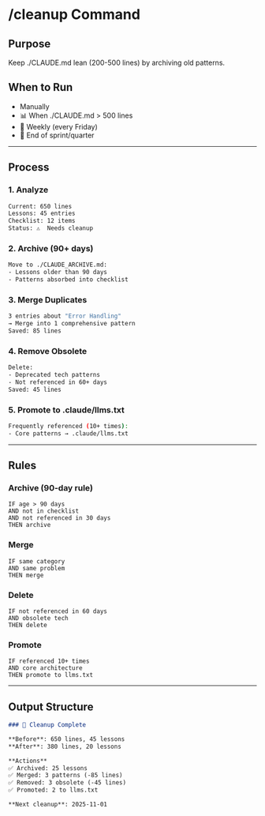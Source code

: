 # /cleanup Command

## Purpose
Keep ./CLAUDE.md lean (200-500 lines) by archiving old patterns.

## When to Run
- Manually
- 📊 When ./CLAUDE.md > 500 lines
- 📅 Weekly (every Friday)
- 🔄 End of sprint/quarter

---

## Process

### 1. Analyze
```bash
Current: 650 lines
Lessons: 45 entries
Checklist: 12 items
Status: ⚠️  Needs cleanup
```

### 2. Archive (90+ days)
```bash
Move to ./CLAUDE_ARCHIVE.md:
- Lessons older than 90 days
- Patterns absorbed into checklist
```

### 3. Merge Duplicates
```bash
3 entries about "Error Handling"
→ Merge into 1 comprehensive pattern
Saved: 85 lines
```

### 4. Remove Obsolete
```bash
Delete:
- Deprecated tech patterns
- Not referenced in 60+ days
Saved: 45 lines
```

### 5. Promote to .claude/llms.txt
```bash
Frequently referenced (10+ times):
- Core patterns → .claude/llms.txt
```

---

## Rules

### Archive (90-day rule)
```
IF age > 90 days
AND not in checklist
AND not referenced in 30 days
THEN archive
```

### Merge
```
IF same category
AND same problem
THEN merge
```

### Delete
```
IF not referenced in 60 days
AND obsolete tech
THEN delete
```

### Promote
```
IF referenced 10+ times
AND core architecture
THEN promote to llms.txt
```

---

## Output Structure

```markdown
### 🧹 Cleanup Complete

**Before**: 650 lines, 45 lessons
**After**: 380 lines, 20 lessons

**Actions**
✅ Archived: 25 lessons
✅ Merged: 3 patterns (-85 lines)
✅ Removed: 3 obsolete (-45 lines)
✅ Promoted: 2 to llms.txt

**Next cleanup**: 2025-11-01
```